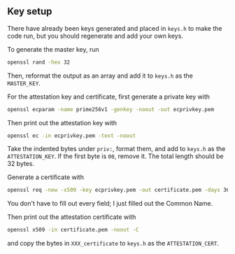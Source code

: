 ## Key setup

There have already been keys generated and placed in `keys.h` to make the code run, but you should regenerate and add your own keys.

To generate the master key, run

```sh
openssl rand -hex 32
```

Then, reformat the output as an array and add it to `keys.h` as the `MASTER_KEY`.


For the attestation key and certificate, first generate a private key with

```sh
openssl ecparam -name prime256v1 -genkey -noout -out ecprivkey.pem
```

Then print out the attestation key with

```sh
openssl ec -in ecprivkey.pem -text -noout
```

Take the indented bytes under `priv:`, format them, and add to `keys.h` as the `ATTESTATION_KEY`. If the first byte is `00`, remove it. The total length should be 32 bytes.

Generate a certificate with

```sh
openssl req -new -x509 -key ecprivkey.pem -out certificate.pem -days 3650
```

You don't have to fill out every field; I just filled out the Common Name.

Then print out the attestation certificate with 

```sh
openssl x509 -in certificate.pem -noout -C
```

and copy the bytes in `XXX_certificate` to `keys.h` as the `ATTESTATION_CERT`.
